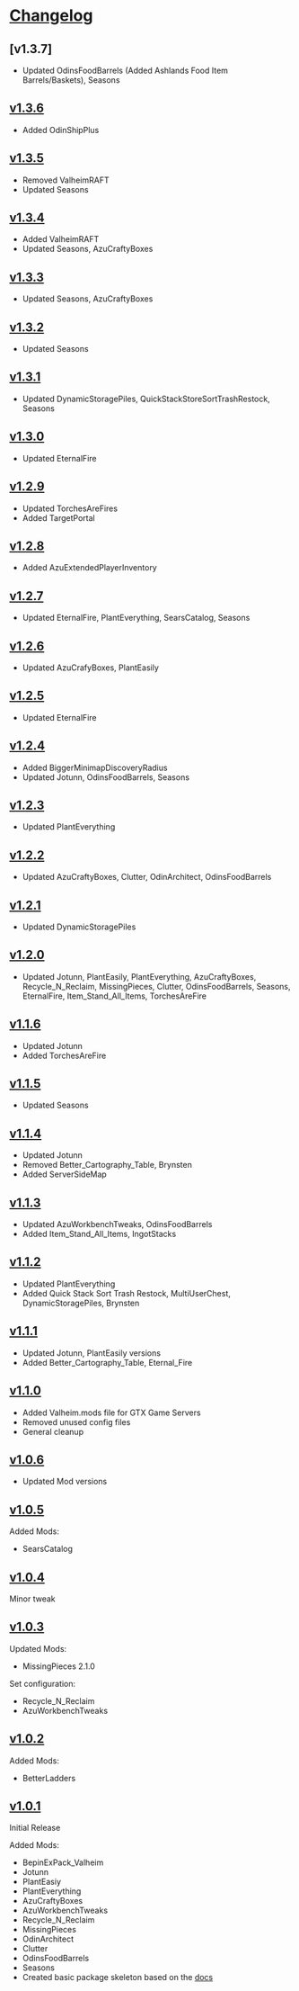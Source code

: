 # [Changelog]

## [v1.3.7]

  - Updated OdinsFoodBarrels (Added Ashlands Food Item Barrels/Baskets), Seasons

## [v1.3.6]

  - Added OdinShipPlus

## [v1.3.5]

  - Removed ValheimRAFT
  - Updated Seasons

## [v1.3.4]

  - Added ValheimRAFT
  - Updated Seasons, AzuCraftyBoxes


## [v1.3.3]

  - Updated Seasons, AzuCraftyBoxes

## [v1.3.2]

  - Updated Seasons

## [v1.3.1]

  - Updated DynamicStoragePiles, QuickStackStoreSortTrashRestock, Seasons

## [v1.3.0]

  - Updated EternalFire

## [v1.2.9]

  - Updated TorchesAreFires
  - Added TargetPortal

## [v1.2.8]

  - Added AzuExtendedPlayerInventory

## [v1.2.7]

  - Updated EternalFire, PlantEverything, SearsCatalog, Seasons

## [v1.2.6]

  - Updated AzuCrafyBoxes, PlantEasily

## [v1.2.5]

  - Updated EternalFire

## [v1.2.4]

  - Added BiggerMinimapDiscoveryRadius
  - Updated Jotunn, OdinsFoodBarrels, Seasons

## [v1.2.3]

  - Updated PlantEverything

## [v1.2.2]

  - Updated AzuCraftyBoxes, Clutter, OdinArchitect, OdinsFoodBarrels

## [v1.2.1]

  - Updated DynamicStoragePiles

## [v1.2.0]

  - Updated Jotunn, PlantEasily, PlantEverything, AzuCraftyBoxes, Recycle_N_Reclaim, MissingPieces, Clutter, OdinsFoodBarrels, Seasons, EternalFire, Item_Stand_All_Items, TorchesAreFire

## [v1.1.6]

  - Updated Jotunn
  - Added TorchesAreFire

## [v1.1.5]

  - Updated Seasons

## [v1.1.4]

  - Updated Jotunn
  - Removed Better_Cartography_Table, Brynsten
  - Added ServerSideMap
  
## [v1.1.3]

  - Updated AzuWorkbenchTweaks, OdinsFoodBarrels
  - Added Item_Stand_All_Items, IngotStacks

## [v1.1.2]

  - Updated PlantEverything
  - Added Quick Stack Sort Trash Restock, MultiUserChest, DynamicStoragePiles, Brynsten

## [v1.1.1]

  - Updated Jotunn, PlantEasily versions
  - Added Better_Cartography_Table, Eternal_Fire

## [v1.1.0]

  - Added Valheim.mods file for GTX Game Servers
  - Removed unused config files
  - General cleanup

## [v1.0.6]

  - Updated Mod versions

## [v1.0.5]

Added Mods:

  - SearsCatalog

## [v1.0.4]

Minor tweak

## [v1.0.3]

Updated Mods:

  - MissingPieces 2.1.0

Set configuration:

  - Recycle_N_Reclaim
  - AzuWorkbenchTweaks

## [v1.0.2]

Added Mods:

  - BetterLadders

## [v1.0.1]

Initial Release

Added Mods:

  - BepinExPack_Valheim
  - Jotunn
  - PlantEasiy
  - PlantEverything
  - AzuCraftyBoxes
  - AzuWorkbenchTweaks
  - Recycle_N_Reclaim
  - MissingPieces
  - OdinArchitect
  - Clutter
  - OdinsFoodBarrels
  - Seasons
  - Created basic package skeleton based on the [docs]

[v1.3.6]: https://github.com/finn-epoch/moonheim_modpack/compare/v1.3.5...v1.3.6
[v1.3.5]: https://github.com/finn-epoch/moonheim_modpack/compare/v1.3.4...v1.3.5
[v1.3.4]: https://github.com/finn-epoch/moonheim_modpack/compare/v1.3.3...v1.3.4
[v1.3.3]: https://github.com/finn-epoch/moonheim_modpack/compare/v1.3.2...v1.3.3
[v1.3.2]: https://github.com/finn-epoch/moonheim_modpack/compare/v1.3.1...v1.3.2
[v1.3.1]: https://github.com/finn-epoch/moonheim_modpack/compare/v1.3.0...v1.3.1
[v1.3.0]: https://github.com/finn-epoch/moonheim_modpack/compare/v1.2.9...v1.3.0
[v1.2.9]: https://github.com/finn-epoch/moonheim_modpack/compare/v1.2.8...v1.2.9
[v1.2.8]: https://github.com/finn-epoch/moonheim_modpack/compare/v1.2.7...v1.2.8
[v1.2.7]: https://github.com/finn-epoch/moonheim_modpack/compare/v1.2.6...v1.2.7
[v1.2.6]: https://github.com/finn-epoch/moonheim_modpack/compare/v1.2.5...v1.2.6
[v1.2.5]: https://github.com/finn-epoch/moonheim_modpack/compare/v1.2.4...v1.2.5
[v1.2.4]: https://github.com/finn-epoch/moonheim_modpack/compare/v1.2.3...v1.2.4
[v1.2.3]: https://github.com/finn-epoch/moonheim_modpack/compare/v1.2.2...v1.2.3
[v1.2.2]: https://github.com/finn-epoch/moonheim_modpack/compare/v1.2.1...v1.2.2
[v1.2.1]: https://github.com/finn-epoch/moonheim_modpack/compare/v1.2.0...v1.2.1
[v1.2.0]: https://github.com/finn-epoch/moonheim_modpack/compare/v1.1.6...v1.2.0
[v1.1.6]: https://github.com/finn-epoch/moonheim_modpack/compare/v1.1.5...v1.1.6
[v1.1.5]: https://github.com/finn-epoch/moonheim_modpack/compare/v1.1.4...v1.1.5
[v1.1.4]: https://github.com/finn-epoch/moonheim_modpack/compare/v1.1.3...v1.1.4
[v1.1.3]: https://github.com/finn-epoch/moonheim_modpack/compare/v1.1.2...v1.1.3
[v1.1.2]: https://github.com/finn-epoch/moonheim_modpack/compare/v1.1.1...v1.1.2
[v1.1.1]: https://github.com/finn-epoch/moonheim_modpack/compare/1.0.1...v1.1.1
[v1.1.0]: https://github.com/finn-epoch/moonheim_modpack/compare/v1.0.6...1.1.0
[v1.0.6]: https://github.com/finn-epoch/moonheim_modpack/compare/v1.0.5...v1.0.6
[v1.0.5]: https://github.com/finn-epoch/moonheim_modpack/compare/v1.0.4...v1.0.5
[v1.0.4]: https://github.com/finn-epoch/moonheim_modpack/compare/v1.0.3...v1.0.4
[v1.0.3]: https://github.com/finn-epoch/moonheim_modpack/compare/v1.0.2...v1.0.3
[v1.0.2]: https://github.com/finn-epoch/moonheim_modpack/compare/v1.0.1...v1.0.2
[v1.0.1]: https://github.com/finn-epoch/moonheim_modpack/compare/v1.0.1...main
[docs]: https://thunderstore.io/package/create/docs/
[changelog]: https://keepachangelog.com/en/1.0.0/
